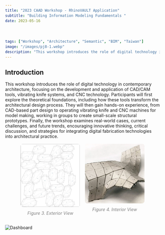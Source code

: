```yaml
---
title: "2023 CAAD Workshop - RhinoVAULT Application"
subtitle: "Building Information Modeling Fundamentals "
date: 2023-05-16



tags: ["Workshop", "Architecture", "Semantic", "BIM", "Taiwan"]
image: "/images/pj8-1.webp"
description: "This workshop introduces the role of digital technology in contemporary architecture, focusing on the development and application of CAD/CAM tools, vibrating knife systems, and CNC technology. Participants will first explore the theoretical foundations, including how these tools transform the architectural design process."
---
```


## Introduction

This workshop introduces the role of digital technology in contemporary architecture, focusing on the development and application of CAD/CAM tools, vibrating knife systems, and CNC technology. Participants will first explore the theoretical foundations, including how these tools transform the architectural design process. They will then gain hands-on experience, from CAD-based part design to operating vibrating knife and CNC machines for model making, working in groups to create small-scale structural prototypes. Finally, the workshop examines real-world cases, current challenges, and future trends, encouraging innovative thinking, critical discussion, and strategies for integrating digital fabrication technologies into architectural practice.

<div class="not-prose" 
     style="display: flex; gap: 1rem; margin: 1rem auto; width: 80%; justify-content: center;">
  <div style="flex: 1; text-align: center;">
    <img src="/images/pj8-1.webp" alt="Dashboard" style="width:100%; border-radius: 8px;" />
    <p style="color: gray; font-style: italic; font-size: 0.875rem; margin-top: 0.5rem; text-align: center;">
      Figure 3. Exterior View
  </div>
  <div style="flex: 1; text-align: center;">
    <img src="/images/pj8-3.webp" alt="Dashboard" style="width:100%; border-radius: 8px;" />
    <p style="color: gray; font-style: italic; font-size: 0.875rem; margin-top: 0.5rem; text-align: center;">
      Figure 4. Interior View
    </p>
  </div>
</div>

![Dashboard](/images/pj8-2.webp)
